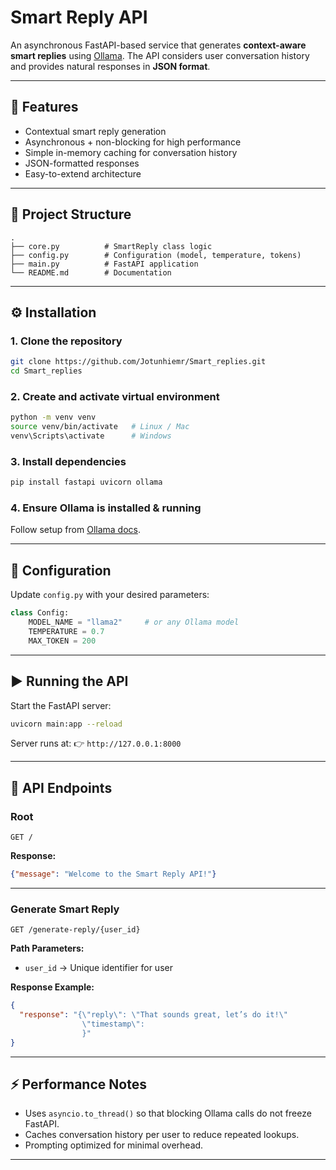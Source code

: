 
# Smart Reply API

An asynchronous FastAPI-based service that generates **context-aware smart replies** using [Ollama](https://ollama.ai/).
The API considers user conversation history and provides natural responses in **JSON format**.

---

## 🚀 Features

* Contextual smart reply generation
* Asynchronous + non-blocking for high performance
* Simple in-memory caching for conversation history
* JSON-formatted responses
* Easy-to-extend architecture

---

## 📂 Project Structure

```
.
├── core.py          # SmartReply class logic
├── config.py        # Configuration (model, temperature, tokens)
├── main.py          # FastAPI application
└── README.md        # Documentation
```

---

## ⚙️ Installation

### 1. Clone the repository

```bash
git clone https://github.com/Jotunhiemr/Smart_replies.git
cd Smart_replies
```

### 2. Create and activate virtual environment

```bash
python -m venv venv
source venv/bin/activate   # Linux / Mac
venv\Scripts\activate      # Windows
```

### 3. Install dependencies

```bash
pip install fastapi uvicorn ollama
```

### 4. Ensure Ollama is installed & running

Follow setup from [Ollama docs](https://ollama.ai/).

---

## 🔧 Configuration

Update `config.py` with your desired parameters:

```python
class Config:
    MODEL_NAME = "llama2"     # or any Ollama model
    TEMPERATURE = 0.7
    MAX_TOKEN = 200
```

---

## ▶️ Running the API

Start the FastAPI server:

```bash
uvicorn main:app --reload
```

Server runs at:
👉 `http://127.0.0.1:8000`

---

## 📌 API Endpoints

### **Root**

```http
GET /
```

**Response:**

```json
{"message": "Welcome to the Smart Reply API!"}
```

---

### **Generate Smart Reply**

```http
GET /generate-reply/{user_id}
```

**Path Parameters:**

* `user_id` → Unique identifier for user

**Response Example:**

```json
{
  "response": "{\"reply\": \"That sounds great, let’s do it!\"
                \"timestamp\":
                }"
}
```

---

## ⚡ Performance Notes

* Uses `asyncio.to_thread()` so that blocking Ollama calls do not freeze FastAPI.
* Caches conversation history per user to reduce repeated lookups.
* Prompting optimized for minimal overhead.

---

